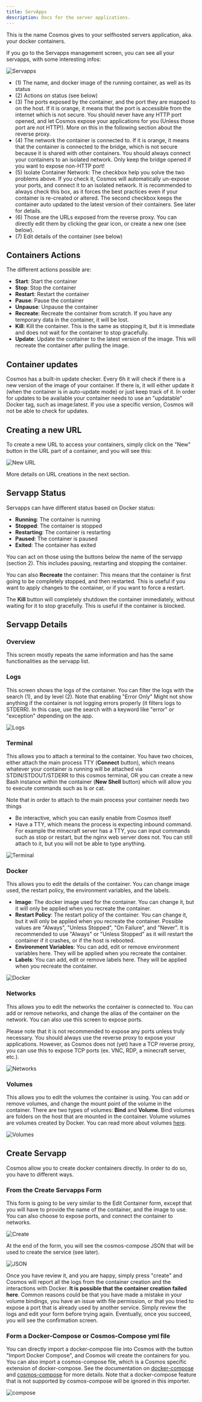 ```yaml
---
title: ServApps
description: Docs for the server applications.
---
```


This is the name Cosmos gives to your selfhosted servers application, aka. your docker containers.

If you go to the Servapps management screen, you can see all your servapps, with some interesting infos:

![Servapps](../../../assets/servapps_1.png)

* (1) The name, and docker image of the running container, as well as its status
* (2) Actions on status (see below)
* (3) The ports exposed by the container, and the port they are mapped to on the host. If it is orange, it means that the port is accessible from the internet which is not secure. You should never have any HTTP port opened, and let Cosmos expose your applications for you (Unless those port are not HTTP!). More on this in the following section about the reverse proxy.
* (4) The network the container is connected to. If it is orange, it means that the container is connected to the bridge, which is not secure because it is shared with other containers. You should always connect your containers to an isolated network. Only keep the bridge opened if you want to expose non-HTTP port!
* (5) Isolate Container Network: The checkbox help you solve the two problems above. If you check it, Cosmos will automatically un-expose your ports, and connect it to an isolated network. It is recommended to always check this box, as it forces the best practices even if your container is re-created or altered. The second checkbox keeps the container auto updated to the latest version of their containers. See later for details.
* (6) Those are the URLs exposed from the reverse proxy. You can directly edit them by clicking the gear icon, or create a new one (see below).
* (7) Edit details of the container (see below)

## Containers Actions

The different actions possible are:

* **Start**: Start the container
* **Stop**: Stop the container
* **Restart**: Restart the container
* **Pause**: Pause the container
* **Unpause**: Unpause the container
* **Recreate**: Recreate the container from scratch. If you have any temporary data in the container, it will be lost.
* **Kill**: Kill the container. This is the same as stopping it, but it is immediate and does not wait for the container to stop gracefully.
* **Update**: Update the container to the latest version of the image. This will recreate the container after pulling the image.

## Container updates

Cosmos has a built-in update checker. Every 6h it will check if there is a new version of the image of your container. If there is, it will either update it (when the container is in auto-update mode) or just keep track of it. In order for updates to be available your container needs to use an "updatable" Docker tag, such as image:latest. If you use a specific version, Cosmos will not be able to check for updates.

## Creating a new URL

To create a new URL to access your containers, simply click on the "New" button in the URL part of a container, and you will see this:

![New URL](../../../assets/servapps_2.png)

More details on URL creations in the next section.


## Servapp Status

Servapps can have different status based on Docker status:

* **Running**: The container is running
* **Stopped**: The container is stopped
* **Restarting**: The container is restarting
* **Paused**: The container is paused
* **Exited**: The container has exited

You can act on those using the buttons below the name of the servapp (section 2). This includes pausing, restarting and stopping the container.

You can also **Recreate** the container: This means that the container is first going to be completely stopped, and then restarted. This is useful if you want to apply changes to the container, or if you want to force a restart. 

The **Kill** button will completely shutdown the container immediately, without waiting for it to stop gracefully. This is useful if the container is blocked.

## Servapp Details

### Overview

This screen mostly repeats the same information and has the same functionalities as the servapp list.

### Logs

This screen shows the logs of the container. You can filter the logs with the search (1), and by level (2). Note that enabling "Error Only" Might not show anything if the container is not logging errors properly (it filters logs to STDERR). In this case, use the search with a keyword like "error" or "exception" depending on the app.

![Logs](../../../assets/servapps_3.png)

### Terminal

This allows you to attach a terminal to the container. You have two choices, either attach the main process TTY (**Connect** button), which means whatever your container is running will be attached via STDIN/STDOUT/STDERR to this cosmos terminal, OR you can create a new Bash instance within the container (**New Shell** button) which will allow you to execute commands such as ls or cat.

Note that in order to attach to the main process your container needs two things

* Be interactive, which you can easily enable from Cosmos itself
* Have a TTY, which means the process is expecting inbound command. For example the minecraft server has a TTY, you can input commands such as stop or restart, but the nginx web server does not. You can still attach to it, but you will not be able to type anything.

![Terminal](../../../assets/servapps_7.png)

### Docker

This allows you to edit the details of the container. You can change image used, the restart policy, the environment variables, and the labels.

* **Image**: The docker image used for the container. You can change it, but it will only be applied when you recreate the container.
* **Restart Policy**: The restart policy of the container. You can change it, but it will only be applied when you recreate the container. Possible values are "Always", "Unless Stopped", "On Failure", and "Never". It is recommended to use "Always" or "Unless Stopped" as it will restart the container if it crashes, or if the host is rebooted.
* **Environment Variables**: You can add, edit or remove environment variables here. They will be applied when you recreate the container.
* **Labels**: You can add, edit or remove labels here. They will be applied when you recreate the container.

![Docker](../../../assets/servapps_4.png)

### Networks

This allows you to edit the networks the container is connected to. You can add or remove networks, and change the alias of the container on the network. You can also use this screen to expose ports.

Please note that it is not recommended to expose any ports unless truly necessary. You should always use the reverse proxy to expose your applications. However, as Cosmos does not (yet) have a TCP reverse proxy, you can use this to expose TCP ports (ex. VNC, RDP, a minecraft server, etc.).

![Networks](../../../assets/servapps_5.png)

### Volumes

This allows you to edit the volumes the container is using. You can add or remove volumes, and change the mount point of the volume in the container. There are two types of volumes: **Bind** and **Volume**. Bind volumes are folders on the host that are mounted in the container. Volume volumes are volumes created by Docker. You can read more about volumes [here](https://docs.docker.com/storage/volumes/).

![Volumes](../../../assets/servapps_6.png)

## Create Servapp

Cosmos allow you to create docker containers directly. In order to do so, you have to different ways.

### From the Create Servapps Form

This form is going to be very similar to the Edit Container form, except that you will have to provide the name of the container, and the image to use. You can also choose to expose ports, and connect the container to networks.

![Create](../../../assets/servapps_8.png)

At the end of the form, you will see the cosmos-compose JSON that will be used to create the service (see later).

![JSON](../../../assets/servapps_9.png)

Once you have review it, and you are happy, simply press "create" and Cosmos will report all the logs from the container creation and the interactions with Docker. **It is possible that the container creation failed here**. Common reasons could be that you have made a mistake in your volume bindings, you have an issue with file permission, or that you tried to expose a port that is already used by another service. Simply review the logs and edit your form before trying again. Eventually, once you succeed, you will see the confirmation screen.

### Form a Docker-Compose or Cosmos-Compose yml file

You can directly import a docker-compose file into Cosmos with the button "Import Docker Compose", and Cosmos will create the containers for you. You can also import a cosmos-compose file, which is a Cosmos specific extension of docker-compose. See the documentation on [docker-compose](https://docs.docker.com/compose/) and [cosmos-compose](https://cosmos-cloud.io/doc/7%20Cosmos-compose/) for more details. Note that a docker-compose feature that is not supported by cosmos-compose will be ignored in this importer.

![compose](../../../assets/servapps_10.png)